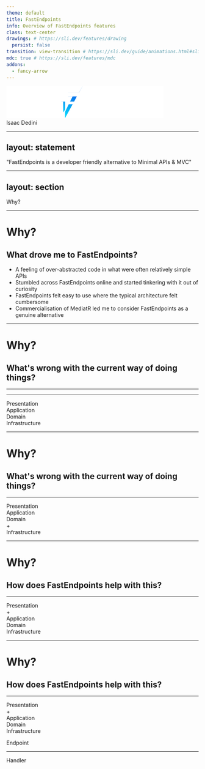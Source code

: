 ```yaml
---
theme: default
title: FastEndpoints
info: Overview of FastEndpoints features
class: text-center
drawings: # https://sli.dev/features/drawing
  persist: false
transition: view-transition # https://sli.dev/guide/animations.html#slide-transitions
mdc: true # https://sli.dev/features/mdc
addons:
  - fancy-arrow
---
```


<img src="./images/FE-logo.svg" class="mr-80">
<div class="absolute left-3.5rem bottom-2.5rem">
  Isaac&nbsp;Dedini
</div>

<!--
The last comment block of each slide will be treated as slide notes. It will be visible and editable in Presenter Mode along with the slide. [Read more in the docs](https://sli.dev/guide/syntax.html#notes)
-->

---
layout: statement
---

<div class="text-size-4xl mx-30">
  "FastEndpoints is a developer friendly alternative to Minimal APIs & MVC"
</div>

---
layout: section
---

<div class="text-size-7xl mx-30">
  Why?
</div>

---

<h1>Why?</h1>
<h2>What drove me to FastEndpoints?</h2>

<ul class="content">
  <li>A feeling of over-abstracted code in what were often relatively simple APIs</li>
  <li>Stumbled across FastEndpoints online and started tinkering with it out of curiosity</li>
  <li>FastEndpoints felt easy to use where the typical architecture felt cumbersome</li>
  <li>Commercialisation of MediatR led me to consider FastEndpoints as a genuine alternative</li>
</ul>

<!-- 
Every project I’ve worked on has had roughly the same setup for what is usually a relatively simple API, using MediatR to send and handle commands and requests

Scrolling through YouTube one day, I saw a short video covering a very basic API built with FastEndpoints, and I was intrigued by how clean it looked

I had played with it a little, liked what I had seen, but really it was the recent commercialisation of MediatR which made me sit back and think about whether FastEndpoints might be a genuine alternative the usual project structure
-->

---

<h1>Why?</h1>
<h2>What's wrong with the current way of doing things?</h2>

<v-drag pos="320,175,340,340">
  <div class="onion-presentation onion-circle view-transition-presentation">
    <hr/>
  </div>
</v-drag>

<v-drag pos="320,175,340,340">
  <div class="onion-infrastructure onion-circle view-transition-presentation">
    <hr/>
  </div>
</v-drag>

<v-drag pos="370,225,240,240">
  <div class="onion-application onion-circle view-transition-application"></div>
</v-drag>

<v-drag pos="425,280,130,130">
  <div class="onion-domain onion-circle view-transition-domain"></div>
</v-drag>

<v-drag pos="390,195,200,_">
  <div class="onion-label view-transition-presentation-label">Presentation</div>
</v-drag>

<v-drag pos="390,245,200,_">
  <div class="onion-label view-transition-application-label">Application</div>
</v-drag>

<v-drag pos="390,330,200,_">
  <div class="onion-label view-transition-domain-label">Domain</div>
</v-drag>

<v-drag pos="390,470,200,_">
  <div class="onion-label view-transition-infrastructure-label">Infrastructure</div>
</v-drag>

<!--
Referring back to that typical architecture diagram, one of the biggest problems in my opinion

Makes the handler an attractive place to just dump logic

We end up with domain logic littered throughout our handlers
-->

---

<h1>Why?</h1>
<h2>What's wrong with the current way of doing things?</h2>

<v-drag pos="320,175,340,340">
  <div class="onion-presentation onion-circle view-transition-presentation">
    <hr/>
  </div>
</v-drag>

<v-drag pos="380,235,220,220">
  <div class="onion-domain onion-circle view-transition-domain"></div>
</v-drag>

<v-drag pos="390,195,200,_">
  <div class="onion-label view-transition-presentation-label">Presentation</div>
</v-drag>

<v-drag pos="390,340,200,_">
  <div class="onion-label view-transition-application-label">Application</div>
</v-drag>

<v-drag pos="390,310,200,_">
  <div class="onion-label view-transition-domain-label">Domain</div>
  <div class="onion-label view-transition-domain-plus">+</div>
</v-drag>

<v-drag pos="390,470,200,_">
  <div class="onion-label view-transition-infrastructure-label">Infrastructure</div>
</v-drag>

<!--
…and we end up with this big mess in our domain project, with all the application code lumped in there

FastEndpoints allows us to move that application logic into the presentation layer without overloading an already busy controller
-->

---

<h1>Why?</h1>
<h2>How does FastEndpoints help with this?</h2>

<v-drag pos="320,175,340,340">
  <div class="onion-presentation onion-circle view-transition-presentation">
    <hr/>
  </div>
</v-drag>

<v-drag pos="410,265,160,160">
  <div class="onion-domain onion-circle view-transition-domain"></div>
</v-drag>

<v-drag pos="390,195,200,_">
  <div class="onion-label view-transition-presentation-label">Presentation</div>
  <div class="onion-label view-transition-presentation-plus">+</div>
</v-drag>

<v-drag pos="390,225,200,_">
  <div class="onion-label view-transition-application-label">Application</div>
</v-drag>

<v-drag pos="390,330,200,_">
  <div class="onion-label view-transition-domain-label">Domain</div>
</v-drag>

<v-drag pos="390,470,200,_">
  <div class="onion-label view-transition-infrastructure-label">Infrastructure</div>
</v-drag>

<!--
...making it much easier to maintain that clear boundary of the domain layer
-->

---

<h1>Why?</h1>
<h2>How does FastEndpoints help with this?</h2>

<v-drag pos="120,175,340,340">
  <div class="onion-presentation onion-circle view-transition-presentation">
    <hr/>
  </div>
</v-drag>

<v-drag pos="210,265,160,160">
  <div class="onion-domain onion-circle view-transition-domain"></div>
</v-drag>

<v-drag pos="190,195,200,_">
  <div class="onion-label view-transition-presentation-label" v-mark.orange.box="1">Presentation</div>
  <div class="onion-label view-transition-presentation-plus">+</div>
</v-drag>

<v-drag pos="200,225,180,_">
  <div class="onion-label view-transition-application-label" v-mark.purple.box="3">Application</div>
</v-drag>

<v-drag pos="250,330,80,_">
  <div class="onion-label view-transition-domain-label" data-id="domain">Domain</div>
</v-drag>

<v-drag pos="225,470,130,_">
  <div class="onion-label view-transition-infrastructure-label" data-id="infrastructure">Infrastructure</div>
</v-drag>

<v-drag pos="606,167,239,_">
  <div class="box">
    <div v-mark.orange.box="2">
      <p class="!mt-0">Endpoint</p>
      <div class="text-placeholder w-80%"></div>
      <div class="text-placeholder w-40%"></div>
    </div>
    <hr/>
    <div v-mark.purple.box="4" data-id="handler">
      <p>Handler</p>
      <div class="text-placeholder w-70%"></div>
      <div class="text-placeholder w-100%"></div>
      <div class="text-placeholder w-90%"></div>
      <div class="text-placeholder w-40%"></div>
    </div>
  </div>
</v-drag>

<v-click at="5">
  <FancyArrow q1="[data-id=handler]" q2="[data-id=domain]" pos1="left" pos2="bottom-right" color="purple" arc="0.06" head-size="20" class="z-100" />
</v-click>

<v-click at="6">
  <FancyArrow q1="[data-id=handler]" q2="[data-id=infrastructure]" pos1="left" pos2="right" color="purple" arc="0.15" head-size="20" class="z-100" />
</v-click>

<!--
…by having only one endpoint per file that also contains the handler code
-->
